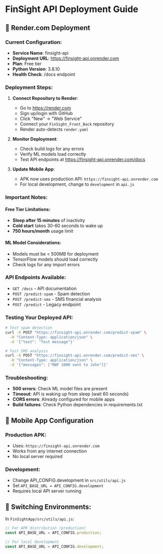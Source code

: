 # FinSight API Deployment Guide

## 🚀 Render.com Deployment

### Current Configuration:
- **Service Name**: finsight-api  
- **Deployment URL**: https://finsight-api.onrender.com
- **Plan**: Free tier
- **Python Version**: 3.8.10
- **Health Check**: /docs endpoint

### Deployment Steps:

1. **Connect Repository to Render**:
   - Go to https://render.com
   - Sign up/login with GitHub
   - Click "New" → "Web Service"
   - Connect your `FinSight_Front_Back` repository
   - Render auto-detects `render.yaml`

2. **Monitor Deployment**:
   - Check build logs for any errors
   - Verify ML models load correctly
   - Test API endpoints at https://finsight-api.onrender.com/docs

3. **Update Mobile App**:
   - APK now uses production API: `https://finsight-api.onrender.com`
   - For local development, change to `development` in `api.js`

### Important Notes:

#### Free Tier Limitations:
- **Sleep after 15 minutes** of inactivity
- **Cold start** takes 30-60 seconds to wake up
- **750 hours/month** usage limit

#### ML Model Considerations:
- Models must be < 500MB for deployment
- TensorFlow models should load correctly
- Check logs for any import errors

### API Endpoints Available:
- `GET /docs` - API documentation
- `POST /predict-spam` - Spam detection
- `POST /predict-sms` - SMS financial analysis
- `POST /predict` - Legacy endpoint

### Testing Your Deployed API:
```bash
# Test spam detection
curl -X POST "https://finsight-api.onrender.com/predict-spam" \
  -H "Content-Type: application/json" \
  -d '{"text": "Test message"}'

# Test SMS analysis  
curl -X POST "https://finsight-api.onrender.com/predict-sms" \
  -H "Content-Type: application/json" \
  -d '{"messages": ["RWF 1000 sent to John"]}'
```

### Troubleshooting:
- **500 errors**: Check ML model files are present
- **Timeout**: API is waking up from sleep (wait 60 seconds)
- **CORS errors**: Already configured for mobile apps
- **Build failures**: Check Python dependencies in requirements.txt

## 📱 Mobile App Configuration

### Production APK:
- Uses: `https://finsight-api.onrender.com`
- Works from any internet connection
- No local server required

### Development:
- Change API_CONFIG.development in `src/utils/api.js`
- Set `API_BASE_URL = API_CONFIG.development`
- Requires local API server running

## 🔄 Switching Environments:

In `FinSightApp/src/utils/api.js`:

```javascript
// For APK distribution (production)
const API_BASE_URL = API_CONFIG.production;

// For local development  
const API_BASE_URL = API_CONFIG.development;
```

